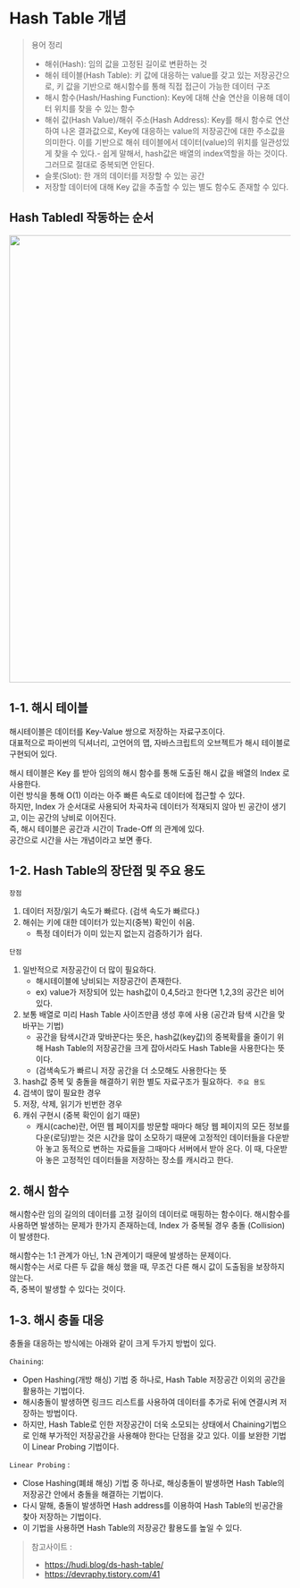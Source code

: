 # Hash Table 개념

> 용어 정리
> - 해쉬(Hash): 임의 값을 고정된 길이로 변환하는 것 
> - 해쉬 테이블(Hash Table): 키 값에 대응하는 value를 갖고 있는 저장공간으로, 키 값을 기반으로 해시함수를 통해 직접 접근이 가능한 데이터 구조
> - 해시 함수(Hash/Hashing Function): Key에 대해 산술 연산을 이용해 데이터 위치를 찾을 수 있는 함수 
> - 해쉬 값(Hash Value)/해쉬 주소(Hash Address): Key를 해시 함수로 연산하여 나온 결과값으로, Key에 대응하는 value의 저장공간에 대한 주소값을 의미한다. 이를 기반으로 해쉬 테이블에서 데이터(value)의 위치를 일관성있게 찾을 수 있다.- 쉽게 말해서, hash값은 배열의 index역할을 하는 것이다. 그러므로 절대로 중복되면 안된다.
> - 슬롯(Slot): 한 개의 데이터를 저장할 수 있는 공간 
> - 저장할 데이터에 대해 Key 값을 추출할 수 있는 별도 함수도 존재할 수 있다.

## Hash Tabledl 작동하는 순서
<img src="https://img1.daumcdn.net/thumb/R1280x0/?scode=mtistory2&fname=https%3A%2F%2Fblog.kakaocdn.net%2Fdn%2FbXYcON%2FbtqG6HSA7UF%2FBh5y45Euy4d3VqGTOxFKBk%2Fimg.png" width="800"> <br>

## 1-1. 해시 테이블
해시테이블은 데이터를 Key-Value 쌍으로 저장하는 자료구조이다. <br>
대표적으로 파이썬의 딕셔너리, 고언어의 맵, 자바스크립트의 오브젝트가 해시 테이블로 구현되어 있다.

해시 테이블은 Key 를 받아 임의의 해시 함수를 통해 도출된 해시 값을 배열의 Index 로 사용한다. <br>
이런 방식을 통해 O(1) 이라는 아주 빠른 속도로 데이터에 접근할 수 있다. <br>
하지만, Index 가 순서대로 사용되어 차곡차곡 데이터가 적재되지 않아 빈 공간이 생기고, 이는 공간의 낭비로 이어진다. <br>
즉, 해시 테이블은 공간과 시간이 Trade-Off 의 관계에 있다. <br>
공간으로 시간을 사는 개념이라고 보면 좋다.

## 1-2. Hash Table의 장단점 및 주요 용도

```장점```
1. 데이터 저장/읽기 속도가 빠르다. (검색 속도가 빠르다.)
2. 해쉬는 키에 대한 데이터가 있는지(중복) 확인이 쉬움. 
   - 특정 데이터가 이미 있는지 없는지 검증하기가 쉽다.

```단점```
1. 일반적으로 저장공간이 더 많이 필요하다.
   - 해시테이블에 낭비되는 저장공간이 존재한다. 
   - ex) value가 저장되어 있는 hash값이 0,4,5라고 한다면 1,2,3의 공간은 비어있다.  
2. 보통 배열로 미리 Hash Table 사이즈만큼 생성 후에 사용 (공간과 탐색 시간을 맞바꾸는 기법)
   - 공간을 탐색시간과 맞바꾼다는 뜻은, hash값(key값)의 중복확률을 줄이기 위해 Hash Table의 저장공간을 크게 잡아서라도 Hash Table을 사용한다는 뜻이다.
   - (검색속도가 빠르니 저장 공간을 더 소모해도 사용한다는 뜻
3. hash값 중복 및 충돌을 해결하기 위한 별도 자료구조가 필요하다. 
```주요 용도```
1. 검색이 많이 필요한 경우
2. 저장, 삭제, 읽기가 빈번한 경우
3. 캐쉬 구현시 (중복 확인이 쉽기 때문)
   - 캐시(cache)란, 어떤 웹 페이지를 방문할 때마다 해당 웹 페이지의 모든 정보를 다운(로딩)받는 것은 시간을 많이 소모하기 때문에 고정적인 데이터들을 다운받아 놓고 동적으로 변하는 자료들을 그때마다 서버에서 받아 온다. 이 때, 다운받아 놓은 고정적인 데이터들을 저장하는 장소를 캐시라고 한다. 

## 2. 해시 함수
해시함수란 임의 길의의 데이터를 고정 길이의 데이터로 매핑하는 함수이다.
해시함수를 사용하면 발생하는 문제가 한가지 존재하는데, Index 가 중복될 경우 충돌 (Collision) 이 발생한다.

해시함수는 1:1 관계가 아닌, 1:N 관계이기 때문에 발생하는 문제이다. <br>
해시함수는 서로 다른 두 값을 해싱 했을 때, 무조건 다른 해시 값이 도출됨을 보장하지 않는다. <br>
즉, 중복이 발생할 수 있다는 것이다.

## 1-3. 해시 충돌 대응
충돌을 대응하는 방식에는 아래와 같이 크게 두가지 방법이 있다.

```Chaining```: 
- Open Hashing(개방 해싱) 기법 중 하나로, Hash Table 저장공간 이외의 공간을 활용하는 기법이다. 
- 해시충돌이 발생하면 링크드 리스트를 사용하여 데이터를 추가로 뒤에 연결시켜 저장하는 방법이다. 
- 하지만, Hash Table로 인한 저장공간이 더욱 소모되는 상태에서 Chaining기법으로 인해 부가적인 저장공간을 사용해야 한다는 단점을 갖고 있다. 이를 보완한 기법이 Linear Probing 기법이다. 

```Linear Probing``` : 
- Close Hashing(폐쇄 해싱) 기법 중 하나로, 해싱충돌이 발생하면 Hash Table의 저장공간 안에서 충돌을 해결하는 기법이다.
- 다시 말해, 충돌이 발생하면 Hash address를 이용하여 Hash Table의 빈공간을 찾아 저장하는 기법이다. 
- 이 기법을 사용하면 Hash Table의 저장공간 활용도를 높일 수 있다. 

> 참고사이트 : 
> - https://hudi.blog/ds-hash-table/
> - https://devraphy.tistory.com/41